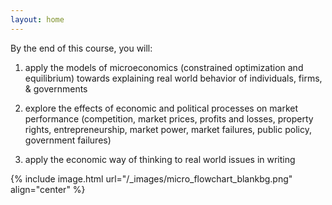 ```yaml
---
layout: home
---
```


By the end of this course, you will:

1. apply the models of microeconomics (constrained optimization and equilibrium) towards explaining real world behavior of individuals, firms, & governments

1. explore the effects of economic and political processes on market performance (competition, market prices, profits and losses, property rights, entrepreneurship, market power, market failures, public policy, government failures)

1. apply the economic way of thinking to real world issues in writing


{% include image.html url="/_images/micro_flowchart_blankbg.png" align="center" %}
